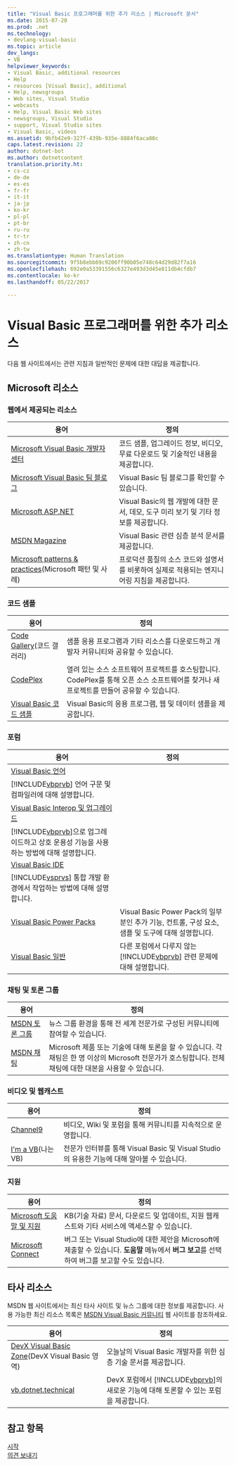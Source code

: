 ```yaml
---
title: "Visual Basic 프로그래머를 위한 추가 리소스 | Microsoft 문서"
ms.date: 2015-07-20
ms.prod: .net
ms.technology:
- devlang-visual-basic
ms.topic: article
dev_langs:
- VB
helpviewer_keywords:
- Visual Basic, additional resources
- Help
- resources [Visual Basic], additional
- Help, newsgroups
- Web sites, Visual Studio
- webcasts
- Help, Visual Basic Web sites
- newsgroups, Visual Studio
- support, Visual Studio sites
- Visual Basic, videos
ms.assetid: 9bfb42e9-327f-439b-935e-8884f6aca80c
caps.latest.revision: 22
author: dotnet-bot
ms.author: dotnetcontent
translation.priority.ht:
- cs-cz
- de-de
- es-es
- fr-fr
- it-it
- ja-jp
- ko-kr
- pl-pl
- pt-br
- ru-ru
- tr-tr
- zh-cn
- zh-tw
ms.translationtype: Human Translation
ms.sourcegitcommit: 9f5b8ebb69c9206ff90b05e748c64d29d82f7a16
ms.openlocfilehash: 692e0a53391556c6327e493d3d45e811db4cfdb7
ms.contentlocale: ko-kr
ms.lasthandoff: 05/22/2017

---
```

# <a name="additional-resources-for-visual-basic-programmers"></a>Visual Basic 프로그래머를 위한 추가 리소스
다음 웹 사이트에서는 관련 지침과 일반적인 문제에 대한 대답을 제공합니다.  
  
## <a name="microsoft-resources"></a>Microsoft 리소스  
  
### <a name="on-the-web"></a>웹에서 제공되는 리소스  
  
|용어|정의|  
|----------|----------------|  
|[Microsoft Visual Basic 개발자 센터](http://go.microsoft.com/fwlink/?LinkID=47768)|코드 샘플, 업그레이드 정보, 비디오, 무료 다운로드 및 기술적인 내용을 제공합니다.|  
|[Microsoft Visual Basic 팀 블로그](http://go.microsoft.com/fwlink/?LinkID=123815)|Visual Basic 팀 블로그를 확인할 수 있습니다.|  
|[Microsoft ASP.NET](http://go.microsoft.com/fwlink/?LinkID=51657)|Visual Basic의 웹 개발에 대한 문서, 데모, 도구 미리 보기 및 기타 정보를 제공합니다.|  
|[MSDN Magazine](http://msdn.microsoft.com/magazine/cc159292.aspx)|Visual Basic 관련 심층 분석 문서를 제공합니다.|  
|[Microsoft patterns & practices](http://msdn.microsoft.com/practices/default.aspx)(Microsoft 패턴 및 사례)|프로덕션 품질의 소스 코드와 설명서를 비롯하여 실제로 적용되는 엔지니어링 지침을 제공합니다.|  
  
### <a name="code-samples"></a>코드 샘플  
  
|용어|정의|  
|----------|----------------|  
|[Code Gallery](http://code.msdn.microsoft.com/)(코드 갤러리)|샘플 응용 프로그램과 기타 리소스를 다운로드하고 개발자 커뮤니티와 공유할 수 있습니다.|  
|[CodePlex](http://www.codeplex.com/)|열려 있는 소스 소프트웨어 프로젝트를 호스팅합니다. CodePlex를 통해 오픈 소스 소프트웨어를 찾거나 새 프로젝트를 만들어 공유할 수 있습니다.|  
|[Visual Basic 코드 샘플](http://msdn.microsoft.com/vbasic/ms789074)|Visual Basic의 응용 프로그램, 웹 및 데이터 샘플을 제공합니다.|  
  
### <a name="forums"></a>포럼  
  
|용어|정의|  
|----------|----------------|  
|[Visual Basic 언어](http://go.microsoft.com/fwlink/?LinkId=145963)|
          [!INCLUDE[vbprvb](../../csharp/programming-guide/concepts/linq/includes/vbprvb_md.md)] 언어 구문 및 컴파일러에 대해 설명합니다.|  
|[Visual Basic Interop 및 업그레이드](http://go.microsoft.com/fwlink/?LinkId=145966)|
          [!INCLUDE[vbprvb](../../csharp/programming-guide/concepts/linq/includes/vbprvb_md.md)]으로 업그레이드하고 상호 운용성 기능을 사용하는 방법에 대해 설명합니다.|  
|[Visual Basic IDE](http://go.microsoft.com/fwlink/?LinkId=145971)|
          [!INCLUDE[vsprvs](../../csharp/includes/vsprvs_md.md)] 통합 개발 환경에서 작업하는 방법에 대해 설명합니다.|  
|[Visual Basic Power Packs](http://social.msdn.microsoft.com/Forums/vbpowerpacks/threads)|Visual Basic Power Pack의 일부분인 추가 기능, 컨트롤, 구성 요소, 샘플 및 도구에 대해 설명합니다.|  
|[Visual Basic 일반](http://go.microsoft.com/fwlink/?LinkId=145973)|다른 포럼에서 다루지 않는 [!INCLUDE[vbprvb](../../csharp/programming-guide/concepts/linq/includes/vbprvb_md.md)] 관련 문제에 대해 설명합니다.|  
  
### <a name="chats-and-discussion-groups"></a>채팅 및 토론 그룹  
  
|용어|정의|  
|----------|----------------|  
|[MSDN 토론 그룹](http://go.microsoft.com/fwlink/?LinkId=145961)|뉴스 그룹 환경을 통해 전 세계 전문가로 구성된 커뮤니티에 참여할 수 있습니다.|  
|[MSDN 채팅](http://go.microsoft.com/fwlink/?LinkId=145962)|Microsoft 제품 또는 기술에 대해 토론을 할 수 있습니다. 각 채팅은 한 명 이상의 Microsoft 전문가가 호스팅합니다. 전체 채팅에 대한 대본을 사용할 수 있습니다.|  
  
### <a name="videos-and-webcasts"></a>비디오 및 웹캐스트  
  
|용어|정의|  
|----------|----------------|  
|[Channel9](http://go.microsoft.com/fwlink/?LinkID=123827)|비디오, Wiki 및 포럼을 통해 커뮤니티를 지속적으로 운영합니다.|  
|[I'm a VB](http://msdn.microsoft.com/vbasic/dd776132)(나는 VB)|전문가 인터뷰를 통해 Visual Basic 및 Visual Studio의 유용한 기능에 대해 알아볼 수 있습니다.|  
  
### <a name="support"></a>지원  
  
|용어|정의|  
|----------|----------------|  
|[Microsoft 도움말 및 지원](http://go.microsoft.com/fwlink/?LinkID=108287)|KB(기술 자료) 문서, 다운로드 및 업데이트, 지원 웹캐스트와 기타 서비스에 액세스할 수 있습니다.|  
|[Microsoft Connect](http://connect.microsoft.com/)|버그 또는 Visual Studio에 대한 제안을 Microsoft에 제출할 수 있습니다. **도움말** 메뉴에서 **버그 보고**를 선택하여 버그를 보고할 수도 있습니다.|  
  
## <a name="third-party-resources"></a>타사 리소스  
 MSDN 웹 사이트에서는 최신 타사 사이트 및 뉴스 그룹에 대한 정보를 제공합니다. 사용 가능한 최신 리소스 목록은 [MSDN Visual Basic 커뮤니티](http://go.microsoft.com/fwlink/?LinkID=77372) 웹 사이트를 참조하세요.  
  
|용어|정의|  
|----------|----------------|  
|[DevX Visual Basic Zone](http://go.microsoft.com/fwlink/?LinkId=145978)(DevX Visual Basic 영역)|오늘날의 Visual Basic 개발자를 위한 심층 기술 문서를 제공합니다.|  
|[vb.dotnet.technical](http://go.microsoft.com/fwlink/?LinkId=145986)|DevX 포럼에서 [!INCLUDE[vbprvb](../../csharp/programming-guide/concepts/linq/includes/vbprvb_md.md)]의 새로운 기능에 대해 토론할 수 있는 포럼을 제공합니다.|  
  
## <a name="see-also"></a>참고 항목  
 [시작](../../visual-basic/getting-started/index.md)   
 [의견 보내기](https://docs.microsoft.com/visualstudio/ide/talk-to-us)
